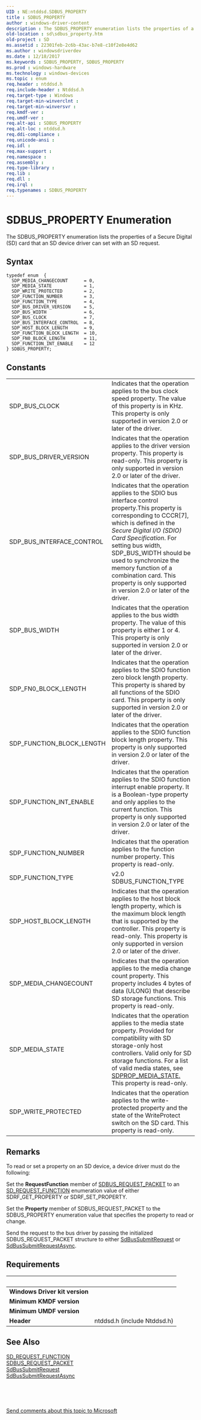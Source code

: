 ```yaml
---
UID : NE:ntddsd.SDBUS_PROPERTY
title : SDBUS_PROPERTY
author : windows-driver-content
description : The SDBUS_PROPERTY enumeration lists the properties of a Secure Digital (SD) card that an SD device driver can set with an SD request.
old-location : sd\sdbus_property.htm
old-project : SD
ms.assetid : 22301feb-2c6b-43ac-b7e8-c10f2e8e4d62
ms.author : windowsdriverdev
ms.date : 12/18/2017
ms.keywords : SDBUS_PROPERTY, SDBUS_PROPERTY
ms.prod : windows-hardware
ms.technology : windows-devices
ms.topic : enum
req.header : ntddsd.h
req.include-header : Ntddsd.h
req.target-type : Windows
req.target-min-winverclnt : 
req.target-min-winversvr : 
req.kmdf-ver : 
req.umdf-ver : 
req.alt-api : SDBUS_PROPERTY
req.alt-loc : ntddsd.h
req.ddi-compliance : 
req.unicode-ansi : 
req.idl : 
req.max-support : 
req.namespace : 
req.assembly : 
req.type-library : 
req.lib : 
req.dll : 
req.irql : 
req.typenames : SDBUS_PROPERTY
---
```


# SDBUS_PROPERTY Enumeration
The SDBUS_PROPERTY enumeration lists the properties of a Secure Digital (SD) card that an SD device driver can set with an SD request.

## Syntax
````
typedef enum  { 
  SDP_MEDIA_CHANGECOUNT      = 0,
  SDP_MEDIA_STATE            = 1,
  SDP_WRITE_PROTECTED        = 2,
  SDP_FUNCTION_NUMBER        = 3,
  SDP_FUNCTION_TYPE          = 4,
  SDP_BUS_DRIVER_VERSION     = 5,
  SDP_BUS_WIDTH              = 6,
  SDP_BUS_CLOCK              = 7,
  SDP_BUS_INTERFACE_CONTROL  = 8,
  SDP_HOST_BLOCK_LENGTH      = 9,
  SDP_FUNCTION_BLOCK_LENGTH  = 10,
  SDP_FN0_BLOCK_LENGTH       = 11,
  SDP_FUNCTION_INT_ENABLE    = 12
} SDBUS_PROPERTY;
````

## Constants

<table>

<tr>
<td>SDP_BUS_CLOCK</td>
<td>Indicates that the operation applies to the bus clock speed property. The value of this property is in KHz. This property is only supported in version 2.0 or later of the driver.</td>
</tr>

<tr>
<td>SDP_BUS_DRIVER_VERSION</td>
<td>Indicates that the operation applies to the driver version property. This property is read-only. This property is only supported in version 2.0 or later of the driver.</td>
</tr>

<tr>
<td>SDP_BUS_INTERFACE_CONTROL</td>
<td>Indicates that the operation applies to the SDIO bus interface control property.This property is corresponding to CCCR[7], which is defined in the <i>Secure Digital I/O (SDIO) Card Specification</i>. For setting bus width, SDP_BUS_WIDTH should be used to synchronize the memory function of a combination card. This property is only supported in version 2.0 or later of the driver.</td>
</tr>

<tr>
<td>SDP_BUS_WIDTH</td>
<td>Indicates that the operation applies to the bus width property. The value of this property is either 1 or 4. This property is only supported in version 2.0 or later of the driver.</td>
</tr>

<tr>
<td>SDP_FN0_BLOCK_LENGTH</td>
<td>Indicates that the operation applies to the SDIO function zero block length property. This property is shared by all functions of the SDIO card. This property is only supported in version 2.0 or later of the driver.</td>
</tr>

<tr>
<td>SDP_FUNCTION_BLOCK_LENGTH</td>
<td>Indicates that the operation applies to the SDIO function block length property. This property is only supported in version 2.0 or later of the driver.</td>
</tr>

<tr>
<td>SDP_FUNCTION_INT_ENABLE</td>
<td>Indicates that the operation applies to the SDIO function interrupt enable property. It is a Boolean-type property and only applies to the current function. This property is only supported in version 2.0 or later of the driver.</td>
</tr>

<tr>
<td>SDP_FUNCTION_NUMBER</td>
<td>Indicates that the operation applies to the function number property. This property is read-only.</td>
</tr>

<tr>
<td>SDP_FUNCTION_TYPE</td>
<td>v2.0 SDBUS_FUNCTION_TYPE</td>
</tr>

<tr>
<td>SDP_HOST_BLOCK_LENGTH</td>
<td>Indicates that the operation applies to the host block length property, which is the maximum block length that is supported by the controller. This property is read-only. This property is only supported in version 2.0 or later of the driver.</td>
</tr>

<tr>
<td>SDP_MEDIA_CHANGECOUNT</td>
<td>Indicates that the operation applies to the media change count property. This property includes 4 bytes of data (ULONG) that describe SD storage functions. This property is read-only.</td>
</tr>

<tr>
<td>SDP_MEDIA_STATE</td>
<td>Indicates that the operation applies to the media state property. Provided for compatibility with SD storage-only host controllers. Valid only for SD storage functions. For a list of valid media states, see <a href="https://msdn.microsoft.com/library/windows/hardware/ff537944">SDPROP_MEDIA_STATE</a><u>.</u> This property is read-only.</td>
</tr>

<tr>
<td>SDP_WRITE_PROTECTED</td>
<td>Indicates that the operation applies to the write-protected property and the state of the WriteProtect switch on the SD card. This property is read-only.</td>
</tr>
</table>

## Remarks

To read or set a property on an SD device, a device driver must do the following:

Set the <b>RequestFunction</b> member of <a href="https://msdn.microsoft.com/09b30bf0-fe85-4ad5-bd3e-113ed3a093ac">SDBUS_REQUEST_PACKET</a> to an <a href="https://msdn.microsoft.com/library/windows/hardware/ff538012">SD_REQUEST_FUNCTION</a> enumeration value of either SDRF_GET_PROPERTY or SDRF_SET_PROPERTY.

Set the <b>Property</b> member of SDBUS_REQUEST_PACKET to the SDBUS_PROPERTY enumeration value that specifies the property to read or change.

Send the request to the bus driver by passing the initialized SDBUS_REQUEST_PACKET structure to either <a href="https://msdn.microsoft.com/library/windows/hardware/ff537909">SdBusSubmitRequest</a> or <a href="https://msdn.microsoft.com/library/windows/hardware/ff537914">SdBusSubmitRequestAsync</a>.

## Requirements
| &nbsp; | &nbsp; |
| ---- |:---- |
| **Windows Driver kit version** |  |
| **Minimum KMDF version** |  |
| **Minimum UMDF version** |  |
| **Header** | ntddsd.h (include Ntddsd.h) |

## See Also

<dl>
<dt>
<a href="https://msdn.microsoft.com/library/windows/hardware/ff538012">SD_REQUEST_FUNCTION</a>
</dt>
<dt>
<a href="https://msdn.microsoft.com/09b30bf0-fe85-4ad5-bd3e-113ed3a093ac">SDBUS_REQUEST_PACKET</a>
</dt>
<dt>
<a href="https://msdn.microsoft.com/library/windows/hardware/ff537909">SdBusSubmitRequest</a>
</dt>
<dt>
<a href="https://msdn.microsoft.com/library/windows/hardware/ff537914">SdBusSubmitRequestAsync</a>
</dt>
</dl>
 

 

<a href="mailto:wsddocfb@microsoft.com?subject=Documentation%20feedback [SD\buses]:%20SDBUS_PROPERTY enumeration%20 RELEASE:%20(12/18/2017)&amp;body=%0A%0APRIVACY STATEMENT%0A%0AWe use your feedback to improve the documentation. We don't use your email address for any other purpose, and we'll remove your email address from our system after the issue that you're reporting is fixed. While we're working to fix this issue, we might send you an email message to ask for more info. Later, we might also send you an email message to let you know that we've addressed your feedback.%0A%0AFor more info about Microsoft's privacy policy, see http://privacy.microsoft.com/en-us/default.aspx." title="Send comments about this topic to Microsoft">Send comments about this topic to Microsoft</a>